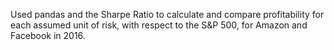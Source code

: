 Used pandas and the Sharpe Ratio to calculate and compare profitability for each assumed unit of risk, with respect to the S&P 500, for Amazon and Facebook in 2016.
